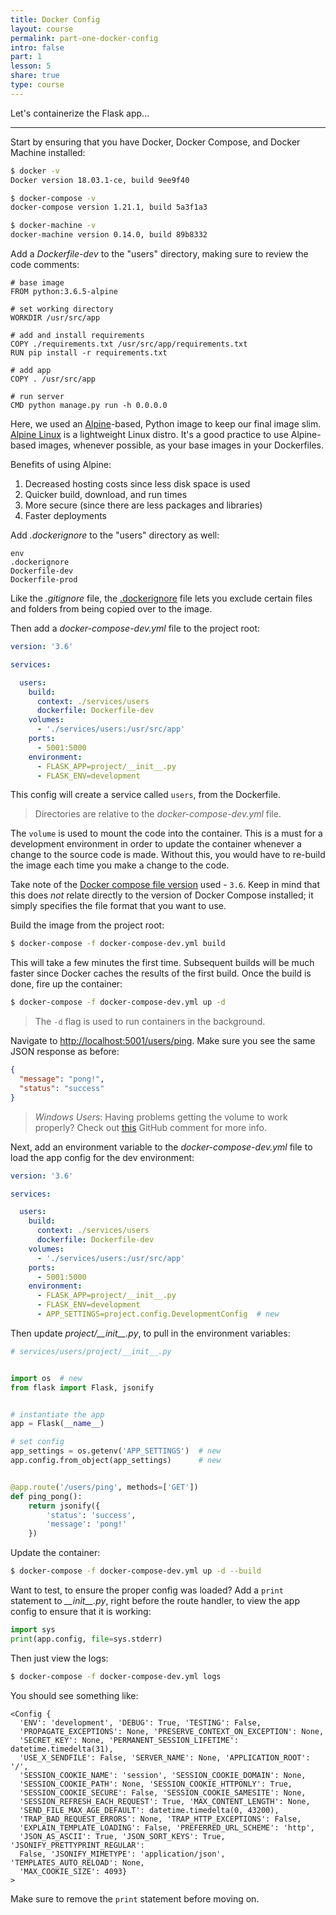 ```yaml
---
title: Docker Config
layout: course
permalink: part-one-docker-config
intro: false
part: 1
lesson: 5
share: true
type: course
---
```


Let's containerize the Flask app...

---

Start by ensuring that you have Docker, Docker Compose, and Docker Machine installed:

```sh
$ docker -v
Docker version 18.03.1-ce, build 9ee9f40

$ docker-compose -v
docker-compose version 1.21.1, build 5a3f1a3

$ docker-machine -v
docker-machine version 0.14.0, build 89b8332
```

Add a *Dockerfile-dev* to the "users" directory, making sure to review the code comments:

```
# base image
FROM python:3.6.5-alpine

# set working directory
WORKDIR /usr/src/app

# add and install requirements
COPY ./requirements.txt /usr/src/app/requirements.txt
RUN pip install -r requirements.txt

# add app
COPY . /usr/src/app

# run server
CMD python manage.py run -h 0.0.0.0
```

Here, we used an [Alpine](https://hub.docker.com/_/alpine/)-based, Python image to keep our final image slim. [Alpine Linux](https://alpinelinux.org/) is a lightweight Linux distro. It's a good practice to use Alpine-based images,  whenever possible, as your base images in your Dockerfiles.

Benefits of using Alpine:

1. Decreased hosting costs since less disk space is used
1. Quicker build, download, and run times
1. More secure (since there are less packages and libraries)
1. Faster deployments

Add *.dockerignore* to the "users" directory as well:

```
env
.dockerignore
Dockerfile-dev
Dockerfile-prod
```

Like the *.gitignore* file, the [.dockerignore](https://docs.docker.com/engine/reference/builder/#dockerignore-file) file lets you exclude certain files and folders from being copied over to the image.

Then add a *docker-compose-dev.yml* file to the project root:

```yaml
version: '3.6'

services:

  users:
    build:
      context: ./services/users
      dockerfile: Dockerfile-dev
    volumes:
      - './services/users:/usr/src/app'
    ports:
      - 5001:5000
    environment:
      - FLASK_APP=project/__init__.py
      - FLASK_ENV=development
```

This config will create a service called `users`, from the Dockerfile.

> Directories are relative to the *docker-compose-dev.yml* file.

The `volume` is used to mount the code into the container. This is a must for a development environment in order to update the container whenever a change to the source code is made. Without this, you would have to re-build the image each time you make a change to the code.

Take note of the [Docker compose file version](https://docs.docker.com/compose/compose-file/) used - `3.6`. Keep in mind that this does *not* relate directly to the version of Docker Compose installed; it simply specifies the file format that you want to use.

Build the image from the project root:

```sh
$ docker-compose -f docker-compose-dev.yml build
```

This will take a few minutes the first time. Subsequent builds will be much faster since Docker caches the results of the first build. Once the build is done, fire up the container:

```sh
$ docker-compose -f docker-compose-dev.yml up -d
```

> The `-d` flag is used to run containers in the background.

Navigate to [http://localhost:5001/users/ping](http://localhost:5001/users/ping). Make sure you see the same JSON response as before:

```json
{
  "message": "pong!",
  "status": "success"
}
```

> *Windows Users*: Having problems getting the volume to work properly? Check out [this](https://github.com/testdrivenio/testdriven-app/issues/25#issuecomment-403188076) GitHub comment for more info.

Next, add an environment variable to the *docker-compose-dev.yml* file to load the app config for the dev environment:

```yaml
version: '3.6'

services:

  users:
    build:
      context: ./services/users
      dockerfile: Dockerfile-dev
    volumes:
      - './services/users:/usr/src/app'
    ports:
      - 5001:5000
    environment:
      - FLASK_APP=project/__init__.py
      - FLASK_ENV=development
      - APP_SETTINGS=project.config.DevelopmentConfig  # new
```

Then update *project/\_\_init\_\_.py*, to pull in the environment variables:

```python
# services/users/project/__init__.py


import os  # new
from flask import Flask, jsonify


# instantiate the app
app = Flask(__name__)

# set config
app_settings = os.getenv('APP_SETTINGS')  # new
app.config.from_object(app_settings)      # new


@app.route('/users/ping', methods=['GET'])
def ping_pong():
    return jsonify({
        'status': 'success',
        'message': 'pong!'
    })
```

Update the container:

```sh
$ docker-compose -f docker-compose-dev.yml up -d --build
```

Want to test, to ensure the proper config was loaded? Add a `print` statement to *\_\_init\_\_.py*, right before the route handler, to view the app config to ensure that it is working:

```python
import sys
print(app.config, file=sys.stderr)
```

Then just view the logs:

```sh
$ docker-compose -f docker-compose-dev.yml logs
```

You should see something like:

```
<Config {
  'ENV': 'development', 'DEBUG': True, 'TESTING': False,
  'PROPAGATE_EXCEPTIONS': None, 'PRESERVE_CONTEXT_ON_EXCEPTION': None,
  'SECRET_KEY': None, 'PERMANENT_SESSION_LIFETIME': datetime.timedelta(31),
  'USE_X_SENDFILE': False, 'SERVER_NAME': None, 'APPLICATION_ROOT': '/',
  'SESSION_COOKIE_NAME': 'session', 'SESSION_COOKIE_DOMAIN': None,
  'SESSION_COOKIE_PATH': None, 'SESSION_COOKIE_HTTPONLY': True,
  'SESSION_COOKIE_SECURE': False, 'SESSION_COOKIE_SAMESITE': None,
  'SESSION_REFRESH_EACH_REQUEST': True, 'MAX_CONTENT_LENGTH': None,
  'SEND_FILE_MAX_AGE_DEFAULT': datetime.timedelta(0, 43200),
  'TRAP_BAD_REQUEST_ERRORS': None, 'TRAP_HTTP_EXCEPTIONS': False,
  'EXPLAIN_TEMPLATE_LOADING': False, 'PREFERRED_URL_SCHEME': 'http',
  'JSON_AS_ASCII': True, 'JSON_SORT_KEYS': True, 'JSONIFY_PRETTYPRINT_REGULAR':
  False, 'JSONIFY_MIMETYPE': 'application/json', 'TEMPLATES_AUTO_RELOAD': None,
  'MAX_COOKIE_SIZE': 4093}
>
```

Make sure to remove the `print` statement before moving on.
